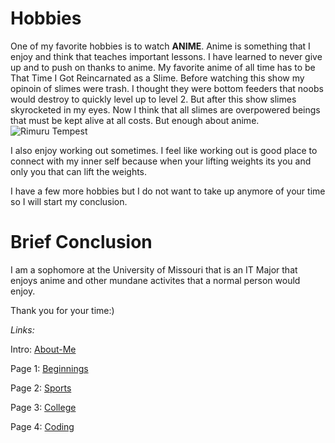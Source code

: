# Hobbies

One of my favorite hobbies is to watch **ANIME**. Anime is something that I enjoy and think that teaches important lessons. I have learned to never give up and to push on thanks to anime. My favorite anime of all time has to be That Time I Got Reincarnated as a Slime. Before watching this show my opinoin of slimes were trash. I thought they were bottom feeders that noobs would destroy to quickly level up to level 2. But after this show slimes skyrocketed in my eyes. Now I think that all slimes are overpowered beings that must be kept alive at all costs. But enough about anime.
![Rimuru Tempest](https://static.wikia.nocookie.net/p__/images/a/a5/0A2DAB35-1109-4011-836C-6CF783E3F68B.png/revision/latest?cb=20200823130522&path-prefix=protagonist)

I also enjoy working out sometimes. I feel like working out is good place to connect with my inner self because when your lifting weights its you and only you that can lift the weights. 

I have a few more hobbies but I do not want to take up anymore of your time so I will start my conclusion. 

# Brief Conclusion

I am a sophomore at the University of Missouri that is an IT Major that enjoys anime and other mundane activites that a normal person would enjoy.

Thank you for your time:)


_Links:_

Intro: [About-Me](README.md)

Page 1: [Beginnings](Beginnings.md)

Page 2: [Sports](Sports.md) 

Page 3: [College](College.md)

Page 4: [Coding](Coding.md)



